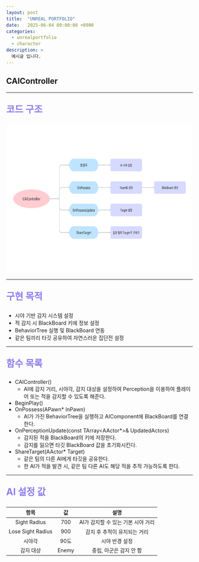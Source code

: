 ```yaml
---
layout: post
title:  "UNREAL PORTFOLIO"
date:   2025-06-04 09:00:00 +0900
categories:
  - unrealportfolio
  - character
description: >
  예시글 입니다.
---
```

## CAIController

---

<p style = "color:#8f7cee; font-size:25px; font-weight:bold">
코드 구조
</p>

<img src = "/assets/img/unrealportfolio/CAIController.png" width = "1000" height = "400">

---

<p style = "color:#8f7cee; font-size:25px; font-weight:bold">
구현 목적
</p>

- 시야 기반 감지 시스템 설정
- 적 감지 시 BlackBoard 키에 정보 설정
- BehaviorTree 실행 및 BlackBoard 연동
- 같은 팀끼리 타깃 공유하여 자연스러운 집단전 설정

---

<p style = "color:#8f7cee; font-size:25px; font-weight:bold">
함수 목록
</p>

- CAIController()
  - AI에 감지 거리, 시야각, 감지 대상을 설정하여 Perception을 이용하여 플레이어 또는 적을 감지할 수 있도록 해준다.
- BeginPlay()
- OnPossess(APawn* InPawn)
  - AI가 가진 BehaviorTree을 실행하고 AIComponent에 BlackBoard를 연결한다.
- OnPerceptionUpdate(const TArray<AActor*>& UpdatedActors)
  - 감지된 적을 BlackBoard의 키에 저장한다.
  - 감지를 잃으면 타깃 BlackBoard 값을 초기화시킨다.
- ShareTarget(AActor* Target)
  - 같은 팀의 다른 AI에게 타깃을 공유한다.
  - 한 AI가 적을 발견 시, 같은 팀 다른 AI도 해당 적을 추적 가능하도록 한다.

---

<p style = "color:#8f7cee; font-size:25px; font-weight:bold">
AI 설정 값
</p>

| 항목 | 값 | 설명 |
|:-------:|:------:|:------:|
| Sight Radius | 700 | AI가 감지할 수 있는 기본 시야 거리 |
| Lose Sight Radius | 900 | 감지 후 추적이 유지되는 거리 |
| 시야각 | 90도 | 시야 반경 설정 |
| 감지 대상 | Enemy | 중립, 아군은 감지 안 함 |
